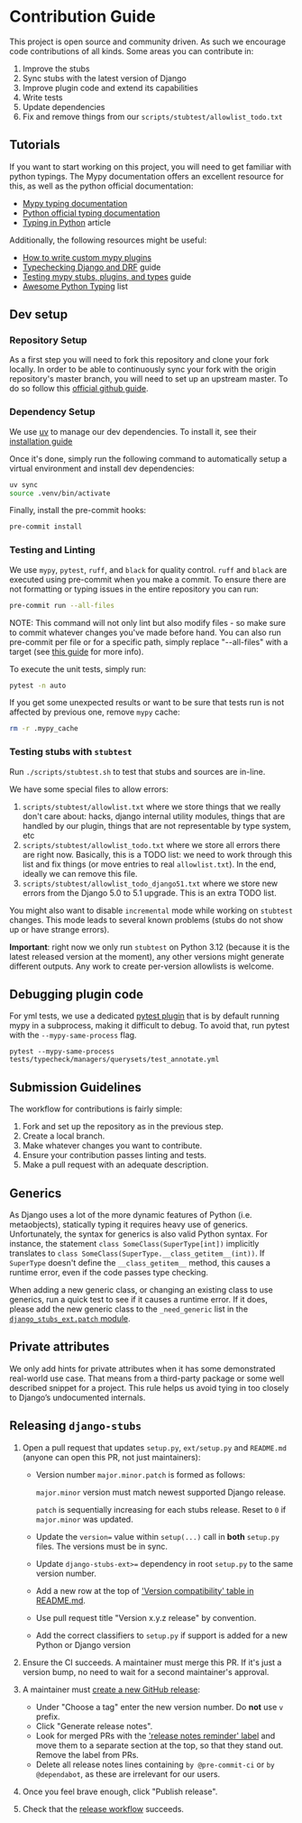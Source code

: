 # Contribution Guide

This project is open source and community driven. As such we encourage code contributions of all kinds. Some areas you can contribute in:

1. Improve the stubs
2. Sync stubs with the latest version of Django
3. Improve plugin code and extend its capabilities
4. Write tests
5. Update dependencies
6. Fix and remove things from our `scripts/stubtest/allowlist_todo.txt`

## Tutorials

If you want to start working on this project, you will need to get familiar with python typings.
The Mypy documentation offers an excellent resource for this, as well as the python official documentation:

- [Mypy typing documentation](https://mypy.readthedocs.io/en/stable/#overview-type-system-reference)
- [Python official typing documentation](https://docs.python.org/3/library/typing.html)
- [Typing in Python](https://inventwithpython.com/blog/2019/11/24/type-hints-for-busy-python-programmers/) article

Additionally, the following resources might be useful:

- [How to write custom mypy plugins](https://mypy.readthedocs.io/en/stable/extending_mypy.html)
- [Typechecking Django and DRF](https://sobolevn.me/2019/08/typechecking-django-and-drf) guide
- [Testing mypy stubs, plugins, and types](https://sobolevn.me/2019/08/testing-mypy-types) guide
- [Awesome Python Typing](https://github.com/typeddjango/awesome-python-typing) list

## Dev setup

### Repository Setup

As a first step you will need to fork this repository and clone your fork locally.
In order to be able to continuously sync your fork with the origin repository's master branch, you will need to set up an upstream master.
To do so follow this [official github guide](https://docs.github.com/en/free-pro-team@latest/github/collaborating-with-issues-and-pull-requests/syncing-a-fork).

### Dependency Setup
We use [uv](https://github.com/astral-sh/uv) to manage our dev dependencies.
To install it, see their [installation guide](https://docs.astral.sh/uv/getting-started/installation/)

Once it's done, simply run the following command to automatically setup a virtual environment and install dev dependencies:
```bash
uv sync
source .venv/bin/activate
```

Finally, install the pre-commit hooks:

```bash
pre-commit install
```

### Testing and Linting

We use `mypy`, `pytest`, `ruff`, and `black` for quality control. `ruff` and `black` are executed using pre-commit when you make a commit.
To ensure there are not formatting or typing issues in the entire repository you can run:

```bash
pre-commit run --all-files
```

NOTE: This command will not only lint but also modify files - so make sure to commit whatever changes you've made before hand.
You can also run pre-commit per file or for a specific path, simply replace "--all-files" with a target (see [this guide](https://codeburst.io/tool-your-django-project-pre-commit-hooks-e1799d84551f) for more info).

To execute the unit tests, simply run:

```bash
pytest -n auto
```

If you get some unexpected results or want to be sure that tests run is not affected by previous one, remove `mypy` cache:

```bash
rm -r .mypy_cache
```

### Testing stubs with `stubtest`

Run `./scripts/stubtest.sh` to test that stubs and sources are in-line.

We have some special files to allow errors:
1. `scripts/stubtest/allowlist.txt` where we store things that we really don't care about: hacks, django internal utility modules, things that are handled by our plugin, things that are not representable by type system, etc
2. `scripts/stubtest/allowlist_todo.txt` where we store all errors there are right now. Basically, this is a TODO list: we need to work through this list and fix things (or move entries to real `allowlist.txt`). In the end, ideally we can remove this file.
3. `scripts/stubtest/allowlist_todo_django51.txt` where we store new errors from the Django 5.0 to 5.1 upgrade. This is an extra TODO list.

You might also want to disable `incremental` mode while working on `stubtest` changes.
This mode leads to several known problems (stubs do not show up or have strange errors).

**Important**: right now we only run `stubtest` on Python 3.12 (because it is the latest released version at the moment), any other versions might generate different outputs. Any work to create per-version allowlists is welcome.

## Debugging plugin code

For yml tests, we use a dedicated [pytest plugin](https://github.com/typeddjango/pytest-mypy-plugins) that is by default
running mypy in a subprocess, making it difficult to debug.
To avoid that, run pytest with the `--mypy-same-process` flag.

```shell
pytest --mypy-same-process tests/typecheck/managers/querysets/test_annotate.yml
```

## Submission Guidelines

The workflow for contributions is fairly simple:

1. Fork and set up the repository as in the previous step.
2. Create a local branch.
3. Make whatever changes you want to contribute.
4. Ensure your contribution passes linting and tests.
5. Make a pull request with an adequate description.

## Generics

As Django uses a lot of the more dynamic features of Python (i.e. metaobjects), statically typing it requires heavy use of generics.
Unfortunately, the syntax for generics is also valid Python syntax.
For instance, the statement `class SomeClass(SuperType[int])` implicitly translates to `class SomeClass(SuperType.__class_getitem__(int))`.
If `SuperType` doesn't define the `__class_getitem__` method, this causes a runtime error, even if the code passes type checking.

When adding a new generic class, or changing an existing class to use generics, run a quick test to see if it causes a runtime error.
If it does, please add the new generic class to the `_need_generic` list in the [`django_stubs_ext.patch` module](https://github.com/typeddjango/django-stubs/blob/master/ext/django_stubs_ext/patch.py).

## Private attributes

We only add hints for private attributes when it has some demonstrated real-world use case.
That means from a third-party package or some well described snippet for a project.
This rule helps us avoid tying in too closely to Django’s undocumented internals.


## Releasing `django-stubs`

1. Open a pull request that updates `setup.py`, `ext/setup.py` and `README.md`
   (anyone can open this PR, not just maintainers):

    - Version number `major.minor.patch` is formed as follows:

      `major.minor` version must match newest supported Django release.

      `patch` is sequentially increasing for each stubs release. Reset to `0` if `major.minor` was updated.

    - Update the `version=` value within `setup(...)` call in **both** `setup.py` files. The versions must be in sync.
    - Update `django-stubs-ext>=` dependency in root `setup.py` to the same version number.
    - Add a new row at the top of ['Version compatibility' table in README.md](README.md#version-compatibility).
    - Use pull request title "Version x.y.z release" by convention.
    - Add the correct classifiers to `setup.py` if support is added for a new Python or Django version

2. Ensure the CI succeeds. A maintainer must merge this PR. If it's just a version bump, no need
   to wait for a second maintainer's approval.

3. A maintainer must [сreate a new GitHub release](https://github.com/typeddjango/django-stubs/releases/new):

    - Under "Choose a tag" enter the new version number. Do **not** use `v` prefix.
    - Click "Generate release notes".
    - Look for merged PRs with the ['release notes reminder' label](https://github.com/typeddjango/django-stubs/issues?q=is%3Aopen+is%3Aissue+label%3A%22release+notes+reminder%22)
      and move them to a separate section at the top, so that they stand out. Remove the label from PRs.
    - Delete all release notes lines containing `by @pre-commit-ci` or `by @dependabot`, as these
      are irrelevant for our users.

4. Once you feel brave enough, click "Publish release".

5. Check that the [release workflow](https://github.com/typeddjango/django-stubs/actions/workflows/release.yml) succeeds.
